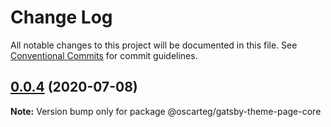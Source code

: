 # Change Log

All notable changes to this project will be documented in this file.
See [Conventional Commits](https://conventionalcommits.org) for commit guidelines.

## [0.0.4](https://github.com/oscarteg/gatsby-themes/compare/@oscarteg/gatsby-theme-page-core@0.0.3...@oscarteg/gatsby-theme-page-core@0.0.4) (2020-07-08)

**Note:** Version bump only for package @oscarteg/gatsby-theme-page-core
